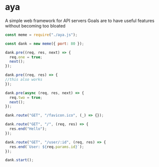 # aya

A simple web framework for API servers
Goals are to have useful features without becoming too bloated

```js
const meme = require("./aya.js");

const dank = new meme({ port: 80 });

dank.pre((req, res, next) => {
  req.one = true;
  next();
});

dank.pre((req, res) => {
//this also works
});

dank.pre(async (req, res, next) => {
  req.two = true;
  next();
});

dank.route("GET", "/favicon.ico", (_) => {});

dank.route("GET", "/", (req, res) => {
  res.end("Hello");
});

dank.route("GET", "/user/:id", (req, res) => {
  res.end(`User: ${req.params.id}`);
});

dank.start();
```
